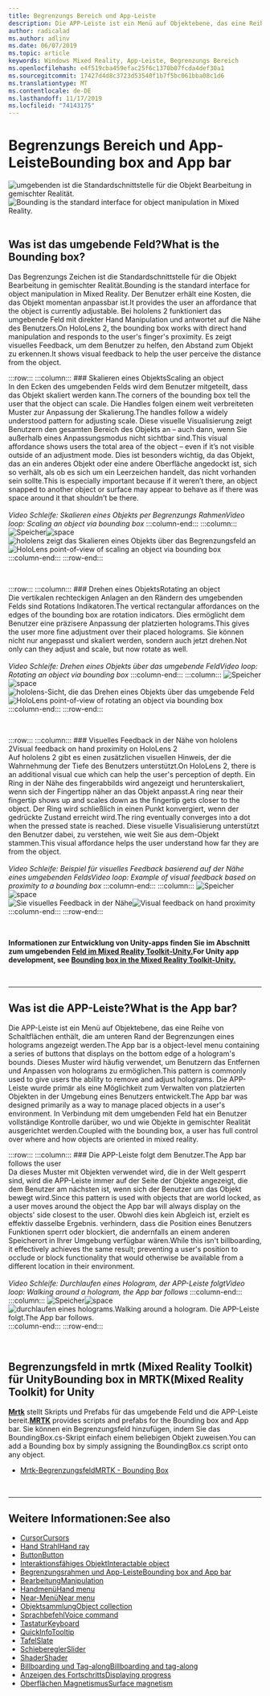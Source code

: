 ```yaml
---
title: Begrenzungs Bereich und App-Leiste
description: Die APP-Leiste ist ein Menü auf Objektebene, das eine Reihe von Schaltflächen enthält, die am unteren Rand der Begrenzungen eines holograms angezeigt werden.
author: radicalad
ms.author: adlinv
ms.date: 06/07/2019
ms.topic: article
keywords: Windows Mixed Reality, App-Leiste, Begrenzungs Bereich
ms.openlocfilehash: e4f519cba459efac25f6c1370b07fcda4def30a1
ms.sourcegitcommit: 17427d4d8c3723d53540f1b7f5bc061bba08c1d6
ms.translationtype: MT
ms.contentlocale: de-DE
ms.lasthandoff: 11/17/2019
ms.locfileid: "74143175"
---
```

# <a name="bounding-box-and-app-bar"></a><span data-ttu-id="3e8c7-104">Begrenzungs Bereich und App-Leiste</span><span class="sxs-lookup"><span data-stu-id="3e8c7-104">Bounding box and App bar</span></span>
<span data-ttu-id="3e8c7-105">![umgebenden ist die Standardschnittstelle für die Objekt Bearbeitung in gemischter Realität.](images/UX/UX_Hero_BoundingBox.jpg)</span><span class="sxs-lookup"><span data-stu-id="3e8c7-105">![Bounding is the standard interface for object manipulation in Mixed Reality.](images/UX/UX_Hero_BoundingBox.jpg)</span></span><br>
<br>

## <a name="what-is-the-bounding-box"></a><span data-ttu-id="3e8c7-106">Was ist das umgebende Feld?</span><span class="sxs-lookup"><span data-stu-id="3e8c7-106">What is the Bounding box?</span></span>

<span data-ttu-id="3e8c7-107">Das Begrenzungs Zeichen ist die Standardschnittstelle für die Objekt Bearbeitung in gemischter Realität.</span><span class="sxs-lookup"><span data-stu-id="3e8c7-107">Bounding is the standard interface for object manipulation in Mixed Reality.</span></span> <span data-ttu-id="3e8c7-108">Der Benutzer erhält eine Kosten, die das Objekt momentan anpassbar ist.</span><span class="sxs-lookup"><span data-stu-id="3e8c7-108">It provides the user an affordance that the object is currently adjustable.</span></span> <span data-ttu-id="3e8c7-109">Bei hololens 2 funktioniert das umgebende Feld mit direkter Hand Manipulation und antwortet auf die Nähe des Benutzers.</span><span class="sxs-lookup"><span data-stu-id="3e8c7-109">On HoloLens 2, the bounding box works with direct hand manipulation and responds to the user's finger's proximity.</span></span> <span data-ttu-id="3e8c7-110">Es zeigt visuelles Feedback, um dem Benutzer zu helfen, den Abstand zum Objekt zu erkennen.</span><span class="sxs-lookup"><span data-stu-id="3e8c7-110">It shows visual feedback to help the user perceive the distance from the object.</span></span>

:::row:::
    :::column:::
        ### <a name="scaling-an-objectbr"></a><span data-ttu-id="3e8c7-111">Skalieren eines Objekts</span><span class="sxs-lookup"><span data-stu-id="3e8c7-111">Scaling an object</span></span><br>
        <span data-ttu-id="3e8c7-112">In den Ecken des umgebenden Felds wird dem Benutzer mitgeteilt, dass das Objekt skaliert werden kann.</span><span class="sxs-lookup"><span data-stu-id="3e8c7-112">The corners of the bounding box tell the user that the object can scale.</span></span> <span data-ttu-id="3e8c7-113">Die Handles folgen einem weit verbreiteten Muster zur Anpassung der Skalierung.</span><span class="sxs-lookup"><span data-stu-id="3e8c7-113">The handles follow a widely understood pattern for adjusting scale.</span></span> <span data-ttu-id="3e8c7-114">Diese visuelle Visualisierung zeigt Benutzern den gesamten Bereich des Objekts an – auch dann, wenn Sie außerhalb eines Anpassungsmodus nicht sichtbar sind.</span><span class="sxs-lookup"><span data-stu-id="3e8c7-114">This visual affordance shows users the total area of the object – even if it’s not visible outside of an adjustment mode.</span></span> <span data-ttu-id="3e8c7-115">Dies ist besonders wichtig, da das Objekt, das an ein anderes Objekt oder eine andere Oberfläche angedockt ist, sich so verhält, als ob es sich um ein Leerzeichen handelt, das nicht vorhanden sein sollte.</span><span class="sxs-lookup"><span data-stu-id="3e8c7-115">This is especially important because if it weren’t there, an object snapped to another object or surface may appear to behave as if there was space around it that shouldn’t be there.</span></span><br>
        <br>
        <span data-ttu-id="3e8c7-116">*Video Schleife: Skalieren eines Objekts per Begrenzungs Rahmen*</span><span class="sxs-lookup"><span data-stu-id="3e8c7-116">*Video loop: Scaling an object via bounding box*</span></span>
    :::column-end:::
        :::column:::
        <span data-ttu-id="3e8c7-117">![Speicher](images/spacer-20x582.png)</span><span class="sxs-lookup"><span data-stu-id="3e8c7-117">![space](images/spacer-20x582.png)</span></span><br>
       <span data-ttu-id="3e8c7-118">![hololens zeigt das Skalieren eines Objekts über das Begrenzungsfeld an](images/HoloLens2_BoundingBox.gif)</span><span class="sxs-lookup"><span data-stu-id="3e8c7-118">![HoloLens point-of-view of scaling an object via bounding box](images/HoloLens2_BoundingBox.gif)</span></span><br>
    :::column-end:::
:::row-end:::

<br>

:::row:::
    :::column:::
        ### <a name="rotating-an-objectbr"></a><span data-ttu-id="3e8c7-119">Drehen eines Objekts</span><span class="sxs-lookup"><span data-stu-id="3e8c7-119">Rotating an object</span></span><br>
        <span data-ttu-id="3e8c7-120">Die vertikalen rechteckigen Anlagen an den Rändern des umgebenden Felds sind Rotations Indikatoren.</span><span class="sxs-lookup"><span data-stu-id="3e8c7-120">The vertical rectangular affordances on the edges of the bounding box are rotation indicators.</span></span> <span data-ttu-id="3e8c7-121">Dies ermöglicht dem Benutzer eine präzisere Anpassung der platzierten holograms.</span><span class="sxs-lookup"><span data-stu-id="3e8c7-121">This gives the user more fine adjustment over their placed holograms.</span></span> <span data-ttu-id="3e8c7-122">Sie können nicht nur angepasst und skaliert werden, sondern auch jetzt drehen.</span><span class="sxs-lookup"><span data-stu-id="3e8c7-122">Not only can they adjust and scale, but now rotate as well.</span></span><br>
        <br>
        <span data-ttu-id="3e8c7-123">*Video Schleife: Drehen eines Objekts über das umgebende Feld*</span><span class="sxs-lookup"><span data-stu-id="3e8c7-123">*Video loop: Rotating an object via bounding box*</span></span>
    :::column-end:::
        :::column:::
        <span data-ttu-id="3e8c7-124">![Speicher](images/spacer-20x582.png)</span><span class="sxs-lookup"><span data-stu-id="3e8c7-124">![space](images/spacer-20x582.png)</span></span><br>
       <span data-ttu-id="3e8c7-125">![hololens-Sicht, die das Drehen eines Objekts über das umgebende Feld](images/HoloLens2_BoundingBox_Rotate.gif)</span><span class="sxs-lookup"><span data-stu-id="3e8c7-125">![HoloLens point-of-view of rotating an object via bounding box](images/HoloLens2_BoundingBox_Rotate.gif)</span></span><br>
    :::column-end:::
:::row-end:::

<br>

:::row:::
    :::column:::
        ### <a name="visual-feedback-on-hand-proximity-on-hololens-2br"></a><span data-ttu-id="3e8c7-126">Visuelles Feedback in der Nähe von hololens 2</span><span class="sxs-lookup"><span data-stu-id="3e8c7-126">Visual feedback on hand proximity on HoloLens 2</span></span><br>
        <span data-ttu-id="3e8c7-127">Auf hololens 2 gibt es einen zusätzlichen visuellen Hinweis, der die Wahrnehmung der Tiefe des Benutzers unterstützt.</span><span class="sxs-lookup"><span data-stu-id="3e8c7-127">On HoloLens 2, there is an additional visual cue which can help the user's perception of depth.</span></span> <span data-ttu-id="3e8c7-128">Ein Ring in der Nähe des fingerabbilds wird angezeigt und herunterskaliert, wenn sich der Fingertipp näher an das Objekt anpasst.</span><span class="sxs-lookup"><span data-stu-id="3e8c7-128">A ring near their fingertip shows up and scales down as the fingertip gets closer to the object.</span></span> <span data-ttu-id="3e8c7-129">Der Ring wird schließlich in einen Punkt konvergiert, wenn der gedrückte Zustand erreicht wird.</span><span class="sxs-lookup"><span data-stu-id="3e8c7-129">The ring eventually converges into a dot when the pressed state is reached.</span></span> <span data-ttu-id="3e8c7-130">Diese visuelle Visualisierung unterstützt den Benutzer dabei, zu verstehen, wie weit Sie aus dem-Objekt stammen.</span><span class="sxs-lookup"><span data-stu-id="3e8c7-130">This visual affordance helps the user understand how far they are from the object.</span></span><br>
        <br>
        <span data-ttu-id="3e8c7-131">*Video Schleife: Beispiel für visuelles Feedback basierend auf der Nähe eines umgebenden Felds*</span><span class="sxs-lookup"><span data-stu-id="3e8c7-131">*Video loop: Example of visual feedback based on proximity to a bounding box*</span></span>
    :::column-end:::
        :::column:::
        <span data-ttu-id="3e8c7-132">![Speicher](images/spacer-20x582.png)</span><span class="sxs-lookup"><span data-stu-id="3e8c7-132">![space](images/spacer-20x582.png)</span></span><br>
       <span data-ttu-id="3e8c7-133">![Sie visuelles Feedback in der Nähe](images/HoloLens2_Proximity.gif)</span><span class="sxs-lookup"><span data-stu-id="3e8c7-133">![Visual feedback on hand proximity](images/HoloLens2_Proximity.gif)</span></span><br>
    :::column-end:::
:::row-end:::

<br>

<span data-ttu-id="3e8c7-134">**Informationen zur Entwicklung von Unity-apps finden Sie im Abschnitt zum umgebenden [Feld im Mixed Reality Toolkit-Unity.](https://microsoft.github.io/MixedRealityToolkit-Unity/Documentation/README_BoundingBox.html)**</span><span class="sxs-lookup"><span data-stu-id="3e8c7-134">**For Unity app development, see [Bounding box in the Mixed Reality Toolkit-Unity.](https://microsoft.github.io/MixedRealityToolkit-Unity/Documentation/README_BoundingBox.html)**</span></span>

<br>

---

## <a name="what-is-the-app-bar"></a><span data-ttu-id="3e8c7-135">Was ist die APP-Leiste?</span><span class="sxs-lookup"><span data-stu-id="3e8c7-135">What is the App bar?</span></span>

<span data-ttu-id="3e8c7-136">Die APP-Leiste ist ein Menü auf Objektebene, das eine Reihe von Schaltflächen enthält, die am unteren Rand der Begrenzungen eines holograms angezeigt werden.</span><span class="sxs-lookup"><span data-stu-id="3e8c7-136">The App bar is a object-level menu containing a series of buttons that displays on the bottom edge of a hologram's bounds.</span></span> <span data-ttu-id="3e8c7-137">Dieses Muster wird häufig verwendet, um Benutzern das Entfernen und Anpassen von holograms zu ermöglichen.</span><span class="sxs-lookup"><span data-stu-id="3e8c7-137">This pattern is commonly used to give users the ability to remove and adjust holograms.</span></span> <span data-ttu-id="3e8c7-138">Die APP-Leiste wurde primär als eine Möglichkeit zum Verwalten von platzierten Objekten in der Umgebung eines Benutzers entwickelt.</span><span class="sxs-lookup"><span data-stu-id="3e8c7-138">The App bar was designed primarily as a way to manage placed objects in a user's environment.</span></span> <span data-ttu-id="3e8c7-139">In Verbindung mit dem umgebenden Feld hat ein Benutzer vollständige Kontrolle darüber, wo und wie Objekte in gemischter Realität ausgerichtet werden.</span><span class="sxs-lookup"><span data-stu-id="3e8c7-139">Coupled with the bounding box, a user has full control over where and how objects are oriented in mixed reality.</span></span>

:::row:::
    :::column:::
        ### <a name="the-app-bar-follows-the-userbr"></a><span data-ttu-id="3e8c7-140">Die APP-Leiste folgt dem Benutzer.</span><span class="sxs-lookup"><span data-stu-id="3e8c7-140">The App bar follows the user</span></span><br>
        <span data-ttu-id="3e8c7-141">Da dieses Muster mit Objekten verwendet wird, die in der Welt gesperrt sind, wird die APP-Leiste immer auf der Seite der Objekte angezeigt, die dem Benutzer am nächsten ist, wenn sich der Benutzer um das Objekt bewegt wird.</span><span class="sxs-lookup"><span data-stu-id="3e8c7-141">Since this pattern is used with objects that are world locked, as a user moves around the object the App bar will always display on the objects' side closest to the user.</span></span> <span data-ttu-id="3e8c7-142">Obwohl dies kein Abgleich ist, erzielt es effektiv dasselbe Ergebnis. verhindern, dass die Position eines Benutzers Funktionen sperrt oder blockiert, die andernfalls an einem anderen Speicherort in Ihrer Umgebung verfügbar wären.</span><span class="sxs-lookup"><span data-stu-id="3e8c7-142">While this isn't billboarding, it effectively achieves the same result; preventing a user's position to occlude or block functionality that would otherwise be available from a different location in their environment.</span></span> <br>
        <br>
        <span data-ttu-id="3e8c7-143">*Video Schleife: Durchlaufen eines Hologram, der APP-Leiste folgt*</span><span class="sxs-lookup"><span data-stu-id="3e8c7-143">*Video loop: Walking around a hologram, the App bar follows*</span></span>
    :::column-end:::
        :::column:::
        <span data-ttu-id="3e8c7-144">![Speicher](images/spacer-20x582.png)</span><span class="sxs-lookup"><span data-stu-id="3e8c7-144">![space](images/spacer-20x582.png)</span></span><br>
       <span data-ttu-id="3e8c7-145">![durchlaufen eines holograms.</span><span class="sxs-lookup"><span data-stu-id="3e8c7-145">![Walking around a hologram.</span></span> <span data-ttu-id="3e8c7-146">Die APP-Leiste folgt.](images/HoloLens2_AppBarFollowing.gif)</span><span class="sxs-lookup"><span data-stu-id="3e8c7-146">The App bar follows.](images/HoloLens2_AppBarFollowing.gif)</span></span><br>
    :::column-end:::
:::row-end:::

<br>


## <a name="bounding-box-in-mrtkmixed-reality-toolkit-for-unity"></a><span data-ttu-id="3e8c7-147">Begrenzungsfeld in mrtk (Mixed Reality Toolkit) für Unity</span><span class="sxs-lookup"><span data-stu-id="3e8c7-147">Bounding box in MRTK(Mixed Reality Toolkit) for Unity</span></span>
<span data-ttu-id="3e8c7-148">**[Mrtk](https://github.com/Microsoft/MixedRealityToolkit-Unity)** stellt Skripts und Prefabs für das umgebende Feld und die APP-Leiste bereit.</span><span class="sxs-lookup"><span data-stu-id="3e8c7-148">**[MRTK](https://github.com/Microsoft/MixedRealityToolkit-Unity)** provides scripts and prefabs for the Bounding box and App bar.</span></span> <span data-ttu-id="3e8c7-149">Sie können ein Begrenzungsfeld hinzufügen, indem Sie das BoundingBox.cs-Skript einfach einem beliebigen Objekt zuweisen.</span><span class="sxs-lookup"><span data-stu-id="3e8c7-149">You can add a Bounding box by simply assigning the BoundingBox.cs script onto any object.</span></span>

* [<span data-ttu-id="3e8c7-150">Mrtk-Begrenzungsfeld</span><span class="sxs-lookup"><span data-stu-id="3e8c7-150">MRTK - Bounding Box</span></span>](https://microsoft.github.io/MixedRealityToolkit-Unity/Documentation/README_BoundingBox.html)


<br>

---


## <a name="see-also"></a><span data-ttu-id="3e8c7-151">Weitere Informationen:</span><span class="sxs-lookup"><span data-stu-id="3e8c7-151">See also</span></span>

* [<span data-ttu-id="3e8c7-152">Cursor</span><span class="sxs-lookup"><span data-stu-id="3e8c7-152">Cursors</span></span>](cursors.md)
* [<span data-ttu-id="3e8c7-153">Hand Strahl</span><span class="sxs-lookup"><span data-stu-id="3e8c7-153">Hand ray</span></span>](point-and-commit.md)
* [<span data-ttu-id="3e8c7-154">Button</span><span class="sxs-lookup"><span data-stu-id="3e8c7-154">Button</span></span>](button.md)
* [<span data-ttu-id="3e8c7-155">Interaktionsfähiges Objekt</span><span class="sxs-lookup"><span data-stu-id="3e8c7-155">Interactable object</span></span>](interactable-object.md)
* [<span data-ttu-id="3e8c7-156">Begrenzungsrahmen und App-Leiste</span><span class="sxs-lookup"><span data-stu-id="3e8c7-156">Bounding box and App bar</span></span>](app-bar-and-bounding-box.md)
* [<span data-ttu-id="3e8c7-157">Bearbeitung</span><span class="sxs-lookup"><span data-stu-id="3e8c7-157">Manipulation</span></span>](direct-manipulation.md)
* [<span data-ttu-id="3e8c7-158">Handmenü</span><span class="sxs-lookup"><span data-stu-id="3e8c7-158">Hand menu</span></span>](hand-menu.md)
* [<span data-ttu-id="3e8c7-159">Near-Menü</span><span class="sxs-lookup"><span data-stu-id="3e8c7-159">Near menu</span></span>](near-menu.md)
* [<span data-ttu-id="3e8c7-160">Objektsammlung</span><span class="sxs-lookup"><span data-stu-id="3e8c7-160">Object collection</span></span>](object-collection.md)
* [<span data-ttu-id="3e8c7-161">Sprachbefehl</span><span class="sxs-lookup"><span data-stu-id="3e8c7-161">Voice command</span></span>](voice-input.md)
* [<span data-ttu-id="3e8c7-162">Tastatur</span><span class="sxs-lookup"><span data-stu-id="3e8c7-162">Keyboard</span></span>](keyboard.md)
* [<span data-ttu-id="3e8c7-163">QuickInfo</span><span class="sxs-lookup"><span data-stu-id="3e8c7-163">Tooltip</span></span>](tooltip.md)
* [<span data-ttu-id="3e8c7-164">Tafel</span><span class="sxs-lookup"><span data-stu-id="3e8c7-164">Slate</span></span>](slate.md)
* [<span data-ttu-id="3e8c7-165">Schieberegler</span><span class="sxs-lookup"><span data-stu-id="3e8c7-165">Slider</span></span>](slider.md)
* [<span data-ttu-id="3e8c7-166">Shader</span><span class="sxs-lookup"><span data-stu-id="3e8c7-166">Shader</span></span>](shader.md)
* [<span data-ttu-id="3e8c7-167">Billboarding und Tag-along</span><span class="sxs-lookup"><span data-stu-id="3e8c7-167">Billboarding and tag-along</span></span>](billboarding-and-tag-along.md)
* [<span data-ttu-id="3e8c7-168">Anzeigen des Fortschritts</span><span class="sxs-lookup"><span data-stu-id="3e8c7-168">Displaying progress</span></span>](progress.md)
* [<span data-ttu-id="3e8c7-169">Oberflächen Magnetismus</span><span class="sxs-lookup"><span data-stu-id="3e8c7-169">Surface magnetism</span></span>](surface-magnetism.md)
